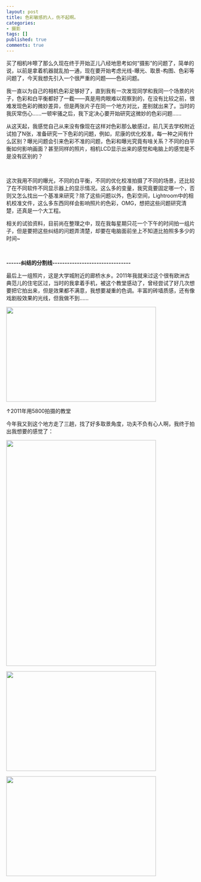 ```yaml
---
layout: post
title: 色彩敏感的人，伤不起啊。
categories:
- 摄影
tags: []
published: true
comments: true
---
```

<p><p>买了相机咔嚓了那么久现在终于开始正儿八经地思考如何“摄影”的问题了，简单的说，以前是拿着机器就乱拍一通，现在要开始考虑光线-曝光、取景-构图、色彩等问题了，今天我想先引入一个很严重的问题——色彩问题。</p><p>我一直以为自己的相机色彩足够好了，直到我有一次发现同学和我同一个场景的片子，色彩和白平衡都好了一截——真是用肉眼难以观察到的，在没有比较之前，很难发现色彩的微妙差异，但是两张片子在同一个地方对比，差别就出来了。当时的我灰常伤心……一顿牢骚之后，我下定决心要开始研究这微妙的色彩问题……</p><p>从这天起，我感觉自己从来没有像现在这样对色彩那么敏感过，前几天去学校附近试拍了N张，准备研究一下色彩的问题，例如，尼康的优化校准，每一种之间有什么区别？曝光问题会引来色彩不准的问题，色彩和曝光究竟有啥关系？不同的白平衡如何影响画面？甚至同样的照片，相机LCD显示出来的感觉和电脑上的感觉是不是没有区别的？</p><p> </p><p>这次我用不同的曝光，不同的白平衡，不同的优化校准拍摄了不同的场景，还比较了在不同软件不同显示器上的显示情况。这么多的变量，我究竟要固定哪一个，否则又怎么找出一个基准来研究？除了这些问题以外，色彩空间，Lightroom中的相机校准文件，这么多东西同样会影响照片的色彩，OMG，想把这些问题研究清楚，还真是一个大工程。</p><p>相关的试验资料，目前尚在整理之中，现在我每星期只花一个下午的时间拍一组片子，但是要把这些纠结的问题弄清楚，却要在电脑面前坐上不知道比拍照多多少的时间~</p><p> </p><p><strong>------纠结的分割线--------------------------------</strong></p><p>最后上一组照片，这是大学城附近的廊桥水乡。2011年我就来过这个很有欧洲古典范儿的住宅区过，当时的我拿着手机，被这个教堂感动了，曾经尝试了好几次想要把它拍出来，但是效果都不满意，我想要凝重的色调。丰富的砖墙质感，还有像戏剧般效果的光线，但我做不到……</p><p><span><img src="http://m2.img.libdd.com/farm3/66/BBAB7223C5502776A9ACC189F135F742_400_253.jpg" width="400" height="253" /></span><br /></p><p>↑2011年用5800拍摄的教堂</p><p>今年我又到这个地方走了三趟，找了好多取景角度，功夫不负有心人啊，我终于拍出我想要的感觉了：</p><p><span><img src="http://m3.img.libdd.com/farm3/147/6541BDDEFE3E211B4E25DAF175F63193_400_602.jpg" width="400" height="602" /></span><br /></p><p><span><img src="http://m2.img.libdd.com/farm3/227/7069C6315D0FE2528110F670AF7412E3_400_266.jpg" width="400" height="266" /></span><br /></p><p><span><img src="http://m3.img.libdd.com/farm3/225/310E4FA3080C6D4B50208109EF4CD8E1_400_266.jpg" width="400" height="266" /></span></p></p>
